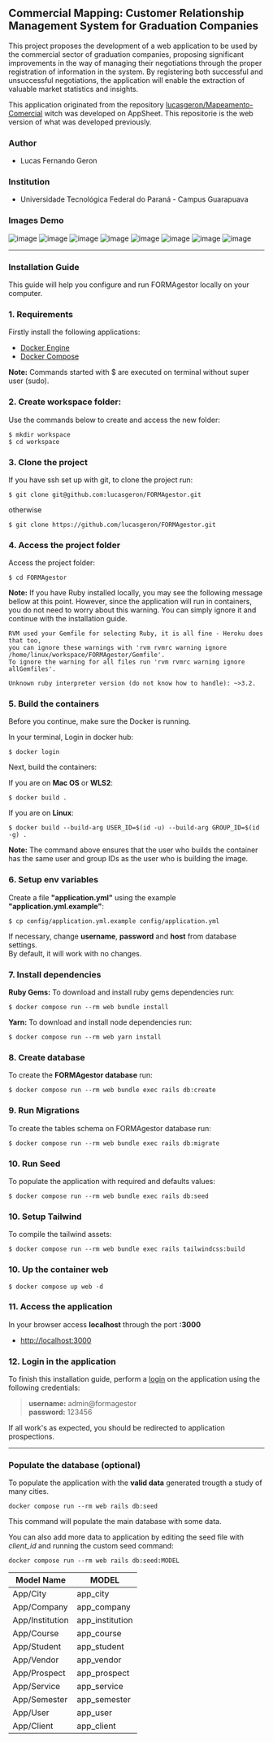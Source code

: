 ## Commercial Mapping: Customer Relationship Management System for Graduation Companies

This project proposes the development of a web application to be used by the commercial sector of graduation companies, proposing significant improvements in the way of managing their negotiations through the proper registration of information in the system. By registering both successful and unsuccessful negotiations, the application will enable the extraction of valuable market statistics and insights.

This application originated from the repository [lucasgeron/Mapeamento-Comercial](https://github.com/lucasgeron/Mapeamento-Comercial) witch was developed on AppSheet. This repositorie is the web version of what was developed previously.

### Author
- Lucas Fernando Geron

### Institution
- Universidade Tecnológica Federal do Paraná - Campus Guarapuava

### Images Demo
![image](https://storage.googleapis.com/turing_developers/portfolio/1691423969965_Screenshot_1.jpg)
![image](https://storage.googleapis.com/turing_developers/portfolio/1691423969967_Screenshot_2.jpg)
![image](https://storage.googleapis.com/turing_developers/portfolio/1691423969967_Screenshot_3.jpg)
![image](https://storage.googleapis.com/turing_developers/portfolio/1691423969967_Screenshot_4.jpg)
![image](https://storage.googleapis.com/turing_developers/portfolio/1691423969967_Screenshot_5.jpg)
![image](https://storage.googleapis.com/turing_developers/portfolio/1691423969968_Screenshot_6.jpg)
![image](https://storage.googleapis.com/turing_developers/portfolio/1691423969968_Screenshot_7.jpg)
![image](https://storage.googleapis.com/turing_developers/portfolio/1691423969968_Screenshot_8.jpg)

----

### Installation Guide

This guide will help you configure and run FORMAgestor locally on your computer.

### 1. Requirements

Firstly install the following applications:

* [Docker Engine](https://docs.docker.com/engine/install/)
* [Docker Compose](https://docs.docker.com/compose/install/)

**Note:** Commands started with $ are executed on terminal without super user (sudo).

### 2. Create workspace folder:
Use the commands below to create and access the new folder:

    $ mkdir workspace
    $ cd workspace

### 3. Clone the project

If you have ssh set up with git, to clone the project run:

    $ git clone git@github.com:lucasgeron/FORMAgestor.git
    
otherwise    

    $ git clone https://github.com/lucasgeron/FORMAgestor.git
    

### 4. Access the project folder
Access the project folder:

    $ cd FORMAgestor
    
**Note:** If you have Ruby installed locally, you may see the following message bellow at this point. However, since the application will run in containers, you do not need to worry about this warning. You can simply ignore it and continue with the installation guide.

    RVM used your Gemfile for selecting Ruby, it is all fine - Heroku does that too,
    you can ignore these warnings with 'rvm rvmrc warning ignore /home/linux/workspace/FORMAgestor/Gemfile'.
    To ignore the warning for all files run 'rvm rvmrc warning ignore allGemfiles'.

    Unknown ruby interpreter version (do not know how to handle): ~>3.2.
    
### 5. Build the containers

Before you continue, make sure the Docker is running.

In your terminal, Login in docker hub:

    $ docker login

Next, build the containers:

If you are on **Mac OS** or **WLS2**:

    $ docker build .
    
If you are on **Linux**:

    $ docker build --build-arg USER_ID=$(id -u) --build-arg GROUP_ID=$(id -g) .
    
**Note:** The command above ensures that the user who builds the container has the same user and group IDs as the user who is building the image. 

### 6. Setup env variables

Create a file **"application.yml"** using the example **"application.yml.example"**:

    $ cp config/application.yml.example config/application.yml

If necessary, change  **username**, **password** and **host** from database settings.     
By default, it will work with no changes.

### 7. Install dependencies 

**Ruby Gems:** To download and install ruby gems dependencies run:

    $ docker compose run --rm web bundle install

**Yarn:** To download and install node dependencies run:

    $ docker compose run --rm web yarn install
    

### 8. Create database

To create the **FORMAgestor database** run:

    $ docker compose run --rm web bundle exec rails db:create
    
### 9. Run Migrations

To create the tables schema on FORMAgestor database run: 

    $ docker compose run --rm web bundle exec rails db:migrate
    
### 10. Run Seed

To populate the application with required and defaults values:

    $ docker compose run --rm web bundle exec rails db:seed

### 10. Setup Tailwind 

To compile the tailwind assets:

    $ docker compose run --rm web bundle exec rails tailwindcss:build

### 10. Up the container web

    $ docker compose up web -d
    

### 11. Access the application

In your browser access **localhost** through the port **:3000**

* [http://localhost:3000](http://localhost:3000) 

### 12. Login in the application

To finish this installation guide, perform a [login](http://localhost:3000/users/sign_in) on the application using the following credentials:

> **username:** admin@formagestor   
**password:** 123456

If all work's as expected, you should be redirected to application prospections.

-----
### Populate the database  (optional)

To populate the application with the **valid data** generated trougth a study of many cities.

    docker compose run --rm web rails db:seed 

This command will populate the main database with some data.

You can also add more data to application by editing the seed file with _client_id_ and running the custom seed command:

    docker compose run --rm web rails db:seed:MODEL

| Model Name | MODEL |
|------------|-------|
| App/City       |app_city|
| App/Company    |app_company|
| App/Institution|app_institution|
| App/Course     |app_course|
| App/Student    |app_student|
| App/Vendor     |app_vendor|
| App/Prospect   |app_prospect|
| App/Service    |app_service|
| App/Semester   |app_semester|
| App/User       |app_user|
| App/Client     |app_client|

